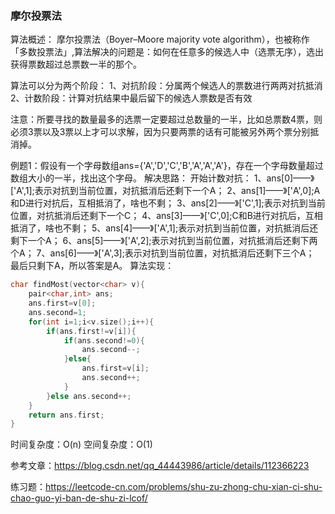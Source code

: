 ### 摩尔投票法

算法概述：
摩尔投票法（Boyer–Moore majority vote algorithm），也被称作「多数投票法」,算法解决的问题是：如何在任意多的候选人中（选票无序），选出获得票数超过总票数一半的那个。

算法可以分为两个阶段：
1、对抗阶段：分属两个候选人的票数进行两两对抗抵消
2、计数阶段：计算对抗结果中最后留下的候选人票数是否有效

注意：所要寻找的数量最多的选票一定要超过总数量的一半，比如总票数4票，则必须3票以及3票以上才可以求解，因为只要两票的话有可能被另外两个票分别抵消掉。

例题1：假设有一个字母数组ans={'A','D','C','B','A','A','A'}，存在一个字母数量超过数组大小的一半，找出这个字母。
解决思路：
开始计数对抗：
1、ans[0]——》['A',1];表示对抗到当前位置，对抗抵消后还剩下一个A；
2、ans[1]——》['A',0];A和D进行对抗后，互相抵消了，啥也不剩；
3、ans[2]——》['C',1];表示对抗到当前位置，对抗抵消后还剩下一个C；
4、ans[3]——》['C',0];C和B进行对抗后，互相抵消了，啥也不剩；
5、ans[4]——》['A',1];表示对抗到当前位置，对抗抵消后还剩下一个A；
6、ans[5]——》['A',2];表示对抗到当前位置，对抗抵消后还剩下两个A；
7、ans[6]——》['A',3];表示对抗到当前位置，对抗抵消后还剩下三个A；
最后只剩下A，所以答案是A。
算法实现：
```C++
char findMost(vector<char> v){
    pair<char,int> ans;
    ans.first=v[0];
    ans.second=1;
    for(int i=1;i<v.size();i++){
        if(ans.first!=v[i]){
            if(ans.second!=0){
                ans.second--;
            }else{
                ans.first=v[i];
                ans.second++;
            }
        }else ans.second++;
    }
    return ans.first;
}
```


时间复杂度：O(n)
空间复杂度：O(1)

参考文章：https://blog.csdn.net/qq_44443986/article/details/112366223

练习题：https://leetcode-cn.com/problems/shu-zu-zhong-chu-xian-ci-shu-chao-guo-yi-ban-de-shu-zi-lcof/
